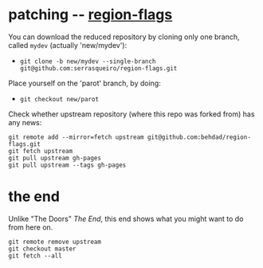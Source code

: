 # patching -- [region-flags](https://github.com/serrasqueiro/region-flags)

You can download the reduced repository by cloning only one branch, called `mydev` (actually 'new/mydev'):
- `git clone -b new/mydev --single-branch git@github.com:serrasqueiro/region-flags.git`

Place yourself on the 'parot' branch, by doing:
- `git checkout new/parot`

Check whether upstream repository (where this repo was forked from) has any news:

```
git remote add --mirror=fetch upstream git@github.com:behdad/region-flags.git
git fetch upstream
git pull upstream gh-pages
git pull upstream --tags gh-pages
```

# the end
Unlike "The Doors" *The End*, this end shows what you might want to do from here on.

```
git remote remove upstream
git checkout master
git fetch --all
```
